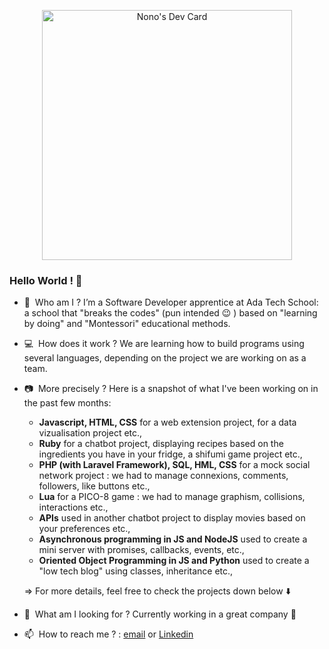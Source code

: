 <p align="center"> <a href="https://app.daily.dev/nonoleroux"><img src="https://api.daily.dev/devcards/4b57d6f89f874f00a008eed777fe24bc.png?r=8uu" width="400" alt="Nono's Dev Card"/></a> </p>

### Hello World ! 👋

- 🔭&nbsp;&nbsp;Who am I ? I’m a Software Developer apprentice at Ada Tech School: a school that "breaks the codes" (pun intended 😉 ) based on "learning by doing" and "Montessori" educational methods.

- 💻&nbsp;&nbsp;How does it work ? We are learning how to build programs using several languages, depending on the project we are working on as a team.

- 📷&nbsp;&nbsp;More precisely ? Here is a snapshot of what I've been working on in the past few months:
    * **Javascript, HTML, CSS** for a web extension project, for a data vizualisation project etc.,
    * **Ruby** for a chatbot project, displaying recipes based on the ingredients you have in your fridge, a shifumi game project etc.,
    * **PHP (with Laravel Framework), SQL, HML, CSS** for a mock social network project : we had to manage connexions, comments, followers, like buttons etc.,
    * **Lua** for a PICO-8 game : we had to manage graphism, collisions, interactions etc.,
    * **APIs** used in another chatbot project to display movies based on your preferences etc., 
    * **Asynchronous programming in JS and NodeJS** used to create a mini server with promises, callbacks, events, etc.,
    * **Oriented Object Programming in JS and Python** used to create a "low tech blog" using classes, inheritance etc.,
    
    => For more details, feel free to check the projects down below ⬇️
    
- 🔎&nbsp;&nbsp;What am I looking for ? Currently working in a great company 🙂
- 📫&nbsp;&nbsp;How to reach me ? : [email](noemie.leroux@student.adatechschool.fr) or [Linkedin](linkedin.com/in/noemie-le-roux)
